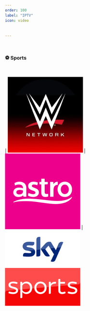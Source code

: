 ```yaml
---
order: 100
label: "IPTV"
icon: video


---
```

<br>

### ⚽ Sports
   
<br>

           
| <a target="_blank" href="https://vibestepler.github.io/w1"><img src="/static/wwe.jpeg" width="250" height="250"></a> | <a title="tv" target="_blank" href="https://vibestepler.github.io/a1"><img src="/static/astro.png" width="250" height="250"></a>  |  <a title="tv" target="_blank" href="https://vibestepler.github.io/s1"><img src="/static/sky.png" width="250" height="250"></a>



